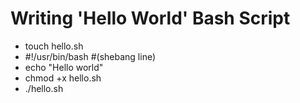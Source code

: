 # Writing 'Hello World' Bash Script

- touch hello.sh
- #!/usr/bin/bash #(shebang line)
- echo "Hello world"
- chmod +x hello.sh
- ./hello.sh
